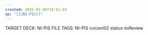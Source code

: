 ```yaml
---
created: 2025-03-06T18:51:43
up: "[[📖NI-PIS]]"
---
```


TARGET DECK: NI-PIS
FILE TAGS: NI-PIS cviceni02 status-toReview



